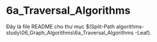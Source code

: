 # 6a_Traversal_Algorithms

Đây là file README cho thư mục $(Split-Path algorithms-study\06_Graph_Algorithms\6a_Traversal_Algorithms -Leaf).
